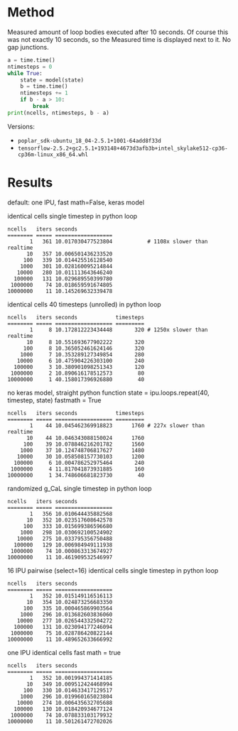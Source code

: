 # Method

Measured amount of loop bodies executed after 10 seconds.
Of course this was not exactly 10 seconds, so the
Measured time is displayed next to it.
No gap junctions.


```python
a = time.time()
ntimesteps = 0
while True:
    state = model(state)
    b = time.time()
    ntimesteps += 1
    if b - a > 10:
        break
print(ncells, ntimesteps, b - a)
```

Versions:

 - `poplar_sdk-ubuntu_18_04-2.5.1+1001-64add8f33d`
 - `tensorflow-2.5.2+gc2.5.1+193148+4673d3afb3b+intel_skylake512-cp36-cp36m-linux_x86_64.whl`

# Results

default: one IPU, fast math=False, keras model

identical cells
single timestep in python loop

```
ncells   iters seconds
======== ===== ==================
       1   361 10.017030477523804           # 1108x slower than realtime
      10   357 10.006501436233520
     100   339 10.014425516128540
    1000   301 10.028160095214844
   10000   280 10.011113643646240
  100000   131 10.029689550399780
 1000000    74 10.018659591674805
10000000    11 10.145269632339478
```

identical cells
40 timesteps (unrolled) in python loop

```
ncells   iters seconds            timesteps
======== ===== ================== =========
       1     8 10.172812223434448       320 # 1250x slower than realtime
      10     8 10.551693677902222       320
     100     8 10.365052461624146       320
    1000     7 10.353289127349854       280
   10000     6 10.475904226303100       240
  100000     3 10.380901098251343       120
 1000000     2 10.890616178512573        80
10000000     1 40.158017396926880        40
```

no keras model, straight python function
state = ipu.loops.repeat(40, timestep, state)
fastmath = True

```
ncells   iters seconds            timesteps
======== ===== ================== =========
       1    44 10.045462369918823      1760 # 227x slower than realtime
      10    44 10.046343088150024      1760
     100    39 10.078846216201782      1560 
    1000    37 10.124748706817627      1480
   10000    30 10.058508157730103      1200
  100000     6 10.004786252975464       240
 1000000     4 11.817041873931885       160
10000000     1 34.748606681823730        40
```


randomized g_CaL
single timestep in python loop

```
ncells   iters seconds
======== ===== ==================
       1   356 10.010644435882568
      10   352 10.023517608642578
     100   333 10.015699386596680
    1000   298 10.030692100524902
   10000   275 10.033795356750488
  100000   129 10.006984949111938
 1000000    74 10.000863313674927
10000000    11 10.461909532546997
```

16 IPU pairwise (select=16)
identical cells
single timestep in python loop

```
ncells   iters seconds
======== ===== ==================
       1   352 10.015149116516113
      10   354 10.024873256683350
     100   335 10.000465869903564
    1000   296 10.013682603836060
   10000   277 10.026544332504272
  100000   131 10.023094177246094
 1000000    75 10.028786420822144
10000000    11 10.489652633666992
```

one IPU
identical cells
fast math = true

```
ncells   iters seconds
======== ===== ==================
       1   352 10.001994371414185
      10   349 10.009512424468994
     100   330 10.014633417129517
    1000   296 10.019960165023804
   10000   274 10.006435632705688
  100000   130 10.018420934677124
 1000000    74 10.078833103179932
10000000    11 10.501261472702026
```
